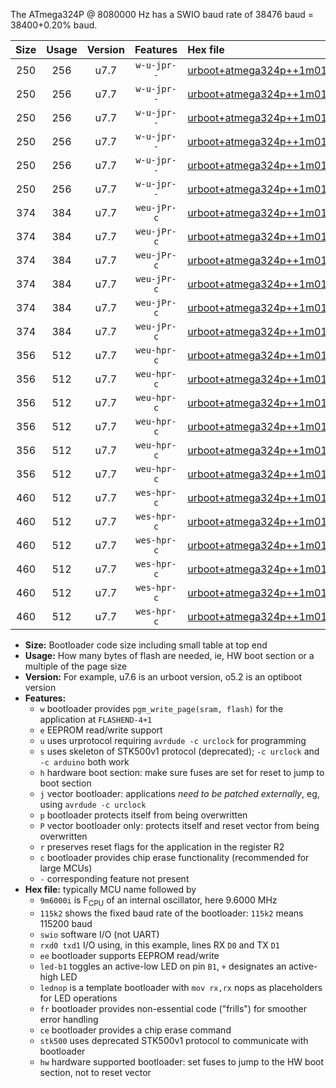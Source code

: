 The ATmega324P @ 8080000 Hz has a SWIO baud rate of 38476 baud = 38400+0.20% baud.

|Size|Usage|Version|Features|Hex file|
|:-:|:-:|:-:|:-:|:--|
|250|256|u7.7|`w-u-jpr--`|[urboot+atmega324p++1m0100i++++4k8_swio_rxd0_txd1_led+b0.hex](https://raw.githubusercontent.com/stefanrueger/urboot.hex/main/mcus/atmega324p/internal_oscillator/fint++1m0100_Hz/br++++4k8_bps/urboot+atmega324p++1m0100i++++4k8_swio_rxd0_txd1_led+b0.hex)|
|250|256|u7.7|`w-u-jpr--`|[urboot+atmega324p++1m0100i++++4k8_swio_rxd0_txd1_led+b7.hex](https://raw.githubusercontent.com/stefanrueger/urboot.hex/main/mcus/atmega324p/internal_oscillator/fint++1m0100_Hz/br++++4k8_bps/urboot+atmega324p++1m0100i++++4k8_swio_rxd0_txd1_led+b7.hex)|
|250|256|u7.7|`w-u-jpr--`|[urboot+atmega324p++1m0100i++++4k8_swio_rxd0_txd1_lednop.hex](https://raw.githubusercontent.com/stefanrueger/urboot.hex/main/mcus/atmega324p/internal_oscillator/fint++1m0100_Hz/br++++4k8_bps/urboot+atmega324p++1m0100i++++4k8_swio_rxd0_txd1_lednop.hex)|
|250|256|u7.7|`w-u-jpr--`|[urboot+atmega324p++1m0100i++++4k8_swio_rxd2_txd3_led+b0.hex](https://raw.githubusercontent.com/stefanrueger/urboot.hex/main/mcus/atmega324p/internal_oscillator/fint++1m0100_Hz/br++++4k8_bps/urboot+atmega324p++1m0100i++++4k8_swio_rxd2_txd3_led+b0.hex)|
|250|256|u7.7|`w-u-jpr--`|[urboot+atmega324p++1m0100i++++4k8_swio_rxd2_txd3_led+b7.hex](https://raw.githubusercontent.com/stefanrueger/urboot.hex/main/mcus/atmega324p/internal_oscillator/fint++1m0100_Hz/br++++4k8_bps/urboot+atmega324p++1m0100i++++4k8_swio_rxd2_txd3_led+b7.hex)|
|250|256|u7.7|`w-u-jpr--`|[urboot+atmega324p++1m0100i++++4k8_swio_rxd2_txd3_lednop.hex](https://raw.githubusercontent.com/stefanrueger/urboot.hex/main/mcus/atmega324p/internal_oscillator/fint++1m0100_Hz/br++++4k8_bps/urboot+atmega324p++1m0100i++++4k8_swio_rxd2_txd3_lednop.hex)|
|374|384|u7.7|`weu-jPr-c`|[urboot+atmega324p++1m0100i++++4k8_swio_rxd0_txd1_ee_led+b0_fr_ce.hex](https://raw.githubusercontent.com/stefanrueger/urboot.hex/main/mcus/atmega324p/internal_oscillator/fint++1m0100_Hz/br++++4k8_bps/urboot+atmega324p++1m0100i++++4k8_swio_rxd0_txd1_ee_led+b0_fr_ce.hex)|
|374|384|u7.7|`weu-jPr-c`|[urboot+atmega324p++1m0100i++++4k8_swio_rxd0_txd1_ee_led+b7_fr_ce.hex](https://raw.githubusercontent.com/stefanrueger/urboot.hex/main/mcus/atmega324p/internal_oscillator/fint++1m0100_Hz/br++++4k8_bps/urboot+atmega324p++1m0100i++++4k8_swio_rxd0_txd1_ee_led+b7_fr_ce.hex)|
|374|384|u7.7|`weu-jPr-c`|[urboot+atmega324p++1m0100i++++4k8_swio_rxd0_txd1_ee_lednop_fr_ce.hex](https://raw.githubusercontent.com/stefanrueger/urboot.hex/main/mcus/atmega324p/internal_oscillator/fint++1m0100_Hz/br++++4k8_bps/urboot+atmega324p++1m0100i++++4k8_swio_rxd0_txd1_ee_lednop_fr_ce.hex)|
|374|384|u7.7|`weu-jPr-c`|[urboot+atmega324p++1m0100i++++4k8_swio_rxd2_txd3_ee_led+b0_fr_ce.hex](https://raw.githubusercontent.com/stefanrueger/urboot.hex/main/mcus/atmega324p/internal_oscillator/fint++1m0100_Hz/br++++4k8_bps/urboot+atmega324p++1m0100i++++4k8_swio_rxd2_txd3_ee_led+b0_fr_ce.hex)|
|374|384|u7.7|`weu-jPr-c`|[urboot+atmega324p++1m0100i++++4k8_swio_rxd2_txd3_ee_led+b7_fr_ce.hex](https://raw.githubusercontent.com/stefanrueger/urboot.hex/main/mcus/atmega324p/internal_oscillator/fint++1m0100_Hz/br++++4k8_bps/urboot+atmega324p++1m0100i++++4k8_swio_rxd2_txd3_ee_led+b7_fr_ce.hex)|
|374|384|u7.7|`weu-jPr-c`|[urboot+atmega324p++1m0100i++++4k8_swio_rxd2_txd3_ee_lednop_fr_ce.hex](https://raw.githubusercontent.com/stefanrueger/urboot.hex/main/mcus/atmega324p/internal_oscillator/fint++1m0100_Hz/br++++4k8_bps/urboot+atmega324p++1m0100i++++4k8_swio_rxd2_txd3_ee_lednop_fr_ce.hex)|
|356|512|u7.7|`weu-hpr-c`|[urboot+atmega324p++1m0100i++++4k8_swio_rxd0_txd1_ee_led+b0_fr_ce_hw.hex](https://raw.githubusercontent.com/stefanrueger/urboot.hex/main/mcus/atmega324p/internal_oscillator/fint++1m0100_Hz/br++++4k8_bps/urboot+atmega324p++1m0100i++++4k8_swio_rxd0_txd1_ee_led+b0_fr_ce_hw.hex)|
|356|512|u7.7|`weu-hpr-c`|[urboot+atmega324p++1m0100i++++4k8_swio_rxd0_txd1_ee_led+b7_fr_ce_hw.hex](https://raw.githubusercontent.com/stefanrueger/urboot.hex/main/mcus/atmega324p/internal_oscillator/fint++1m0100_Hz/br++++4k8_bps/urboot+atmega324p++1m0100i++++4k8_swio_rxd0_txd1_ee_led+b7_fr_ce_hw.hex)|
|356|512|u7.7|`weu-hpr-c`|[urboot+atmega324p++1m0100i++++4k8_swio_rxd0_txd1_ee_lednop_fr_ce_hw.hex](https://raw.githubusercontent.com/stefanrueger/urboot.hex/main/mcus/atmega324p/internal_oscillator/fint++1m0100_Hz/br++++4k8_bps/urboot+atmega324p++1m0100i++++4k8_swio_rxd0_txd1_ee_lednop_fr_ce_hw.hex)|
|356|512|u7.7|`weu-hpr-c`|[urboot+atmega324p++1m0100i++++4k8_swio_rxd2_txd3_ee_led+b0_fr_ce_hw.hex](https://raw.githubusercontent.com/stefanrueger/urboot.hex/main/mcus/atmega324p/internal_oscillator/fint++1m0100_Hz/br++++4k8_bps/urboot+atmega324p++1m0100i++++4k8_swio_rxd2_txd3_ee_led+b0_fr_ce_hw.hex)|
|356|512|u7.7|`weu-hpr-c`|[urboot+atmega324p++1m0100i++++4k8_swio_rxd2_txd3_ee_led+b7_fr_ce_hw.hex](https://raw.githubusercontent.com/stefanrueger/urboot.hex/main/mcus/atmega324p/internal_oscillator/fint++1m0100_Hz/br++++4k8_bps/urboot+atmega324p++1m0100i++++4k8_swio_rxd2_txd3_ee_led+b7_fr_ce_hw.hex)|
|356|512|u7.7|`weu-hpr-c`|[urboot+atmega324p++1m0100i++++4k8_swio_rxd2_txd3_ee_lednop_fr_ce_hw.hex](https://raw.githubusercontent.com/stefanrueger/urboot.hex/main/mcus/atmega324p/internal_oscillator/fint++1m0100_Hz/br++++4k8_bps/urboot+atmega324p++1m0100i++++4k8_swio_rxd2_txd3_ee_lednop_fr_ce_hw.hex)|
|460|512|u7.7|`wes-hpr-c`|[urboot+atmega324p++1m0100i++++4k8_swio_rxd0_txd1_ee_led+b0_fr_ce_stk500_hw.hex](https://raw.githubusercontent.com/stefanrueger/urboot.hex/main/mcus/atmega324p/internal_oscillator/fint++1m0100_Hz/br++++4k8_bps/urboot+atmega324p++1m0100i++++4k8_swio_rxd0_txd1_ee_led+b0_fr_ce_stk500_hw.hex)|
|460|512|u7.7|`wes-hpr-c`|[urboot+atmega324p++1m0100i++++4k8_swio_rxd0_txd1_ee_led+b7_fr_ce_stk500_hw.hex](https://raw.githubusercontent.com/stefanrueger/urboot.hex/main/mcus/atmega324p/internal_oscillator/fint++1m0100_Hz/br++++4k8_bps/urboot+atmega324p++1m0100i++++4k8_swio_rxd0_txd1_ee_led+b7_fr_ce_stk500_hw.hex)|
|460|512|u7.7|`wes-hpr-c`|[urboot+atmega324p++1m0100i++++4k8_swio_rxd0_txd1_ee_lednop_fr_ce_stk500_hw.hex](https://raw.githubusercontent.com/stefanrueger/urboot.hex/main/mcus/atmega324p/internal_oscillator/fint++1m0100_Hz/br++++4k8_bps/urboot+atmega324p++1m0100i++++4k8_swio_rxd0_txd1_ee_lednop_fr_ce_stk500_hw.hex)|
|460|512|u7.7|`wes-hpr-c`|[urboot+atmega324p++1m0100i++++4k8_swio_rxd2_txd3_ee_led+b0_fr_ce_stk500_hw.hex](https://raw.githubusercontent.com/stefanrueger/urboot.hex/main/mcus/atmega324p/internal_oscillator/fint++1m0100_Hz/br++++4k8_bps/urboot+atmega324p++1m0100i++++4k8_swio_rxd2_txd3_ee_led+b0_fr_ce_stk500_hw.hex)|
|460|512|u7.7|`wes-hpr-c`|[urboot+atmega324p++1m0100i++++4k8_swio_rxd2_txd3_ee_led+b7_fr_ce_stk500_hw.hex](https://raw.githubusercontent.com/stefanrueger/urboot.hex/main/mcus/atmega324p/internal_oscillator/fint++1m0100_Hz/br++++4k8_bps/urboot+atmega324p++1m0100i++++4k8_swio_rxd2_txd3_ee_led+b7_fr_ce_stk500_hw.hex)|
|460|512|u7.7|`wes-hpr-c`|[urboot+atmega324p++1m0100i++++4k8_swio_rxd2_txd3_ee_lednop_fr_ce_stk500_hw.hex](https://raw.githubusercontent.com/stefanrueger/urboot.hex/main/mcus/atmega324p/internal_oscillator/fint++1m0100_Hz/br++++4k8_bps/urboot+atmega324p++1m0100i++++4k8_swio_rxd2_txd3_ee_lednop_fr_ce_stk500_hw.hex)|

- **Size:** Bootloader code size including small table at top end
- **Usage:** How many bytes of flash are needed, ie, HW boot section or a multiple of the page size
- **Version:** For example, u7.6 is an urboot version, o5.2 is an optiboot version
- **Features:**
  + `w` bootloader provides `pgm_write_page(sram, flash)` for the application at `FLASHEND-4+1`
  + `e` EEPROM read/write support
  + `u` uses urprotocol requiring `avrdude -c urclock` for programming
  + `s` uses skeleton of STK500v1 protocol (deprecated); `-c urclock` and `-c arduino` both work
  + `h` hardware boot section: make sure fuses are set for reset to jump to boot section
  + `j` vector bootloader: applications *need to be patched externally*, eg, using `avrdude -c urclock`
  + `p` bootloader protects itself from being overwritten
  + `P` vector bootloader only: protects itself and reset vector from being overwritten
  + `r` preserves reset flags for the application in the register R2
  + `c` bootloader provides chip erase functionality (recommended for large MCUs)
  + `-` corresponding feature not present
- **Hex file:** typically MCU name followed by
  + `9m6000i` is F<sub>CPU</sub> of an internal oscillator, here 9.6000 MHz
  + `115k2` shows the fixed baud rate of the bootloader: `115k2` means 115200 baud
  + `swio` software I/O (not UART)
  + `rxd0 txd1` I/O using, in this example, lines RX `D0` and TX `D1`
  + `ee` bootloader supports EEPROM read/write
  + `led-b1` toggles an active-low LED on pin `B1`, `+` designates an active-high LED
  + `lednop` is a template bootloader with `mov rx,rx` nops as placeholders for LED operations
  + `fr` bootloader provides non-essential code ("frills") for smoother error handling
  + `ce` bootloader provides a chip erase command
  + `stk500` uses deprecated STK500v1 protocol to communicate with bootloader
  + `hw` hardware supported bootloader: set fuses to jump to the HW boot section, not to reset vector
